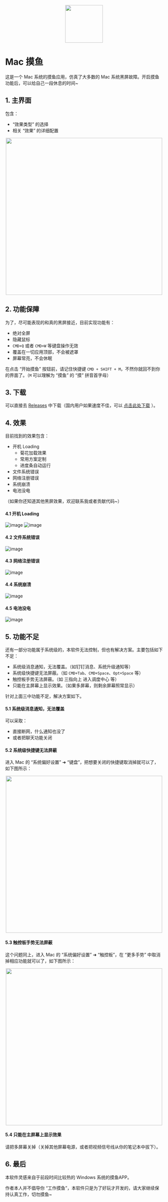 <p align="center"><img src="https://user-images.githubusercontent.com/11046969/147825868-e8fc8ac5-6646-4bb6-8117-b40f50fc3af1.png" height="120" /></p>

# Mac 摸鱼

这是一个 Mac 系统的摸鱼应用，仿真了大多数的 Mac 系统黑屏故障。开启摸鱼功能后，可以给自己一段休息的时间~

## 1. 主界面

包含：
- “效果类型” 的选择
- 相关 “效果” 的详细配置


<p align="center"><img src="https://user-images.githubusercontent.com/11046969/147827614-a02a2466-4cd8-4fb1-8e58-2841e6946fcd.png" width="500" /></p>

## 2. 功能保障

为了，尽可能表现的和真的黑屏接近，目前实现功能有：

- 绝对全屏
- 隐藏鼠标
- `CMD+Q` 或者 `CMD+W` 等键盘操作无效
- 覆盖在一切应用顶部，不会被遮罩
- 屏幕常亮，不会休眠

在点击 “开始摸鱼” 按钮前，请记住快捷键 `CMD + SHIFT + M`，不然你就回不到你的界面了。（`M` 可以理解为 “摸鱼” 的 “摸” 拼音首字母）

## 3. 下载

可以直接去 <a href="https://github.com/lecepin/mac-fish/releases/" target="_blank">Releases</a> 中下载（国内用户如果速度不佳，可以 <a href="https://github.91chi.fun//https://github.com//lecepin/mac-fish/releases/download/v0.1.1/Mac.Fish-0.1.1.dmg" target="_blank">点击此处下载</a> ）。

## 4. 效果

目前找到的效果包含：
- 开机 Loading
  - 菊花加载效果
  - 常用方案定制
  - 进度条自动运行  
- 文件系统错误
- 网络注册错误
- 系统崩溃
- 电池没电

（如果你还知道其他黑屏效果，欢迎联系我或者贡献代码~）



#### 4.1 开机 Loading
![image](https://user-images.githubusercontent.com/11046969/147826632-5d704a9d-8fa0-4e33-b4ca-b25d807dd8a4.png)
![image](https://user-images.githubusercontent.com/11046969/147826682-f353d497-1693-4378-b190-c37ebe0f6ce3.png)

#### 4.2 文件系统错误
![image](https://user-images.githubusercontent.com/11046969/147826706-40262d41-d898-4d9d-9ab7-7c882aee2b92.png)

#### 4.3 网络注册错误
![image](https://user-images.githubusercontent.com/11046969/147826726-68eca510-4ff2-41d8-aed7-5f1907b2dde4.png)


#### 4.4 系统崩溃
![image](https://user-images.githubusercontent.com/11046969/147826744-8ceb6ed2-14ae-43e0-9ff9-cbee04176626.png)


#### 4.5 电池没电
![image](https://user-images.githubusercontent.com/11046969/147826764-c4b29234-bd6d-45ad-a640-114e89209366.png)


## 5. 功能不足

还有一部分功能属于系统级的，本软件无法控制，但也有解决方案。主要包括如下不足：

- 系统级消息通知，无法覆盖。（如钉钉消息、系统升级通知等）
- 系统级快捷键无法屏蔽。（如 `CMD+Tab`、`CMD+Space`、`Opt+Space` 等）
- 触控板手势无法屏蔽。（如 三指向上 进入调度中心 等）
- 只能在主屏幕上显示效果。（如果多屏幕，则剩余屏幕照常显示）

针对上面三中功能不足，解决方案如下。

#### 5.1 系统级消息通知，无法覆盖

可以采取：
- 直接断网，什么通知也没了
- 或者把聊天功能关闭

#### 5.2 系统级快捷键无法屏蔽

进入 Mac 的 “系统偏好设置” ➜ “键盘”，把想要关闭的快捷键取消掉就可以了，如下图所示：

<p align="center"><img src="https://user-images.githubusercontent.com/11046969/147827669-c684e3af-fef0-46c2-b6b2-9e723c4843df.png" width="500" /></p>


#### 5.3 触控板手势无法屏蔽

这个问题同上，进入 Mac 的 “系统偏好设置” ➜ “触控板”，在 “更多手势” 中取消掉相应功能就可以了，如下图所示：

<p align="center"><img src="https://user-images.githubusercontent.com/11046969/147827796-7a26c8ac-c827-4c14-a2b3-ba22f7359e74.png" width="500" /></p>

#### 5.4 只能在主屏幕上显示效果

请把多屏幕关掉（关掉其他屏幕电源，或者把视频信号线从你的笔记本中拔下）。


## 6. 最后

本软件灵感来自于前段时间比较热的 Windows 系统的摸鱼APP。

作者本人并不倡导你 “工作摸鱼”，本软件只是为了好玩才开发的，请大家继续保持认真工作，切勿摸鱼~
